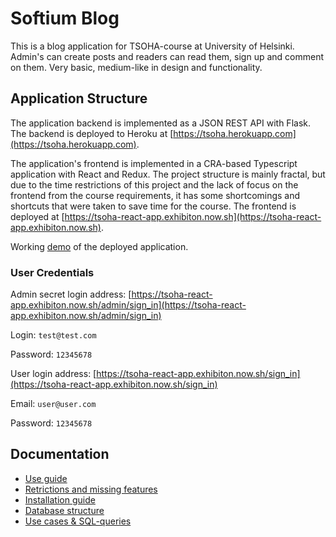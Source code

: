 # Softium Blog

This is a blog application for TSOHA-course at University of Helsinki. Admin's can create posts and readers can read them, sign up and comment on them. Very basic, medium-like in design and functionality.

## Application Structure

The application backend is implemented as a JSON REST API with Flask. The backend is deployed to Heroku at [https://tsoha.herokuapp.com](https://tsoha.herokuapp.com).

The application's frontend is implemented in a CRA-based Typescript application with React and Redux. The project structure is mainly fractal, but due to the time restrictions of this project and the lack of focus on the frontend from the course requirements, it has some shortcomings and shortcuts that were taken to save time for the course. The frontend is deployed at [https://tsoha-react-app.exhibiton.now.sh](https://tsoha-react-app.exhibiton.now.sh).

Working [demo](https://tsoha-react-app.exhibiton.now.sh) of the deployed application.

### User Credentials

Admin secret login address: [https://tsoha-react-app.exhibiton.now.sh/admin/sign_in](https://tsoha-react-app.exhibiton.now.sh/admin/sign_in)

Login: `test@test.com`

Password: `12345678`

User login address: [https://tsoha-react-app.exhibiton.now.sh/sign_in](https://tsoha-react-app.exhibiton.now.sh/sign_in)

Email: `user@user.com`

Password: `12345678`

## Documentation

- [Use guide](https://github.com/exhibiton/tsoha-blog/tree/master/dokumentaatio/user_guide.md)
- [Retrictions and missing features](https://github.com/exhibiton/tsoha-blog/tree/master/dokumentaatio/restrictions.md)
- [Installation guide](https://github.com/exhibiton/tsoha-blog/tree/master/dokumentaatio/installation_guide.md)
- [Database structure](https://github.com/exhibiton/tsoha-blog/tree/master/dokumentaatio/Database.md)
- [Use cases & SQL-queries](https://github.com/exhibiton/tsoha-blog/tree/master/dokumentaatio/use_cases.md)
